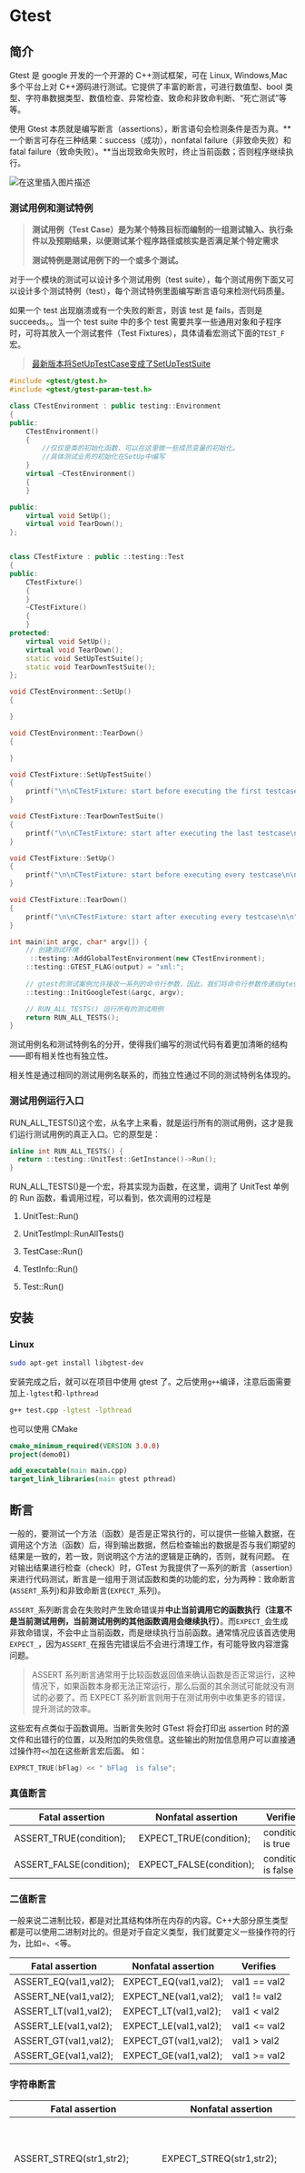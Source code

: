 # Gtest

## 简介

Gtest 是 google 开发的一个开源的 C++测试框架，可在 Linux, Windows,Mac 多个平台上对 C++源码进行测试。它提供了丰富的断言，可进行数值型、bool 类型、字符串数据类型、数值检查、异常检查、致命和非致命判断、“死亡测试”等等。

使用 Gtest 本质就是编写断言（assertions），断言语句会检测条件是否为真。**一个断言可存在三种结果：success（成功），nonfatal failure（非致命失败）和 fatal failure（致命失败）。**当出现致命失败时，终止当前函数；否则程序继续执行。

![在这里插入图片描述](assets/d3d29dbc71884ce18948d76b1919050d.png)

### 测试用例和测试特例

> **测试用例（Test Case）是为某个特殊目标而编制的一组测试输入、执行条件以及预期结果，以便测试某个程序路径或核实是否满足某个特定需求**
>
> **测试特例是测试用例下的一个或多个测试。**

对于一个模块的测试可以设计多个测试用例（test suite），每个测试用例下面又可以设计多个测试特例（test），每个测试特例里面编写断言语句来检测代码质量。

如果一个 test 出现崩溃或有一个失败的断言，则该 test 是 fails，否则是 succeeds。。当一个 test suite 中的多个 test 需要共享一些通用对象和子程序时，可将其放入一个测试套件（Test Fixtures），具体请看宏测试下面的`TEST_F`宏。

> [最新版本将SetUpTestCase变成了SetUpTestSuite](https://github.com/google/googletest/commit/3a460a26b7a91abf87af7f31b93d29f930e25c82)

```cpp
#include <gtest/gtest.h>
#include <gtest/gtest-param-test.h>

class CTestEnvironment : public testing::Environment
{
public:
	CTestEnvironment()
	{
		//仅仅是类的初始化函数，可以在这里做一些成员变量的初始化。
		//具体测试业务的初始化在SetUp中编写
	}
	virtual ~CTestEnvironment()
	{
	}

public:
	virtual void SetUp();
	virtual void TearDown();
};


class CTestFixture : public ::testing::Test
{
public:
	CTestFixture()
	{
	}
	~CTestFixture()
	{
	}
protected:
	virtual void SetUp();
	virtual void TearDown();
	static void SetUpTestSuite();
	static void TearDownTestSuite();
};

void CTestEnvironment::SetUp()
{

}

void CTestEnvironment::TearDown()
{

}

void CTestFixture::SetUpTestSuite()
{
	printf("\n\nCTestFixture: start before executing the first testcase\n\n");
}

void CTestFixture::TearDownTestSuite()
{
	printf("\n\nCTestFixture: start after executing the last testcase\n\n");
}

void CTestFixture::SetUp()
{
	printf("\n\nCTestFixture: start before executing every testcase\n\n");
}

void CTestFixture::TearDown()
{
	printf("\n\nCTestFixture: start after executing every testcase\n\n");
}

int main(int argc, char* argv[]) {
    // 创建测试环境
     ::testing::AddGlobalTestEnvironment(new CTestEnvironment);
    ::testing::GTEST_FLAG(output) = "xml:";
    
    // gtest的测试案例允许接收一系列的命令行参数，因此，我们将命令行参数传递给gtest，进行一些初始化操作。
    ::testing::InitGoogleTest(&argc, argv);

    // RUN_ALL_TESTS() 运行所有的测试用例
    return RUN_ALL_TESTS();
}
```

测试用例名和测试特例名的分开，使得我们编写的测试代码有着更加清晰的结构——即有相关性也有独立性。

相关性是通过相同的测试用例名联系的，而独立性通过不同的测试特例名体现的。

### 测试用例运行入口

RUN_ALL_TESTS()这个宏，从名字上来看，就是运行所有的测试用例，这才是我们运行测试用例的真正入口。它的原型是：

```cpp
inline int RUN_ALL_TESTS() {
  return ::testing::UnitTest::GetInstance()->Run();
}
```

RUN_ALL_TESTS()是一个宏，将其实现为函数，在这里，调用了 UnitTest 单例的 Run 函数，看调用过程，可以看到，依次调用的过程是

1. UnitTest::Run()

2. UnitTestImpl::RunAllTests()

3. TestCase::Run()

4. TestInfo::Run()

5. Test::Run()

## 安装

### Linux

```bash
sudo apt-get install libgtest-dev
```

安装完成之后，就可以在项目中使用 gtest 了。之后使用`g++`编译，注意后面需要加上`-lgtest`和`-lpthread`

```bash
g++ test.cpp -lgtest -lpthread
```

也可以使用 CMake

```cmake
cmake_minimum_required(VERSION 3.0.0)
project(demo01)

add_executable(main main.cpp)
target_link_libraries(main gtest pthread)
```

## 断言

一般的，要测试一个方法（函数）是否是正常执行的，可以提供一些输入数据，在调用这个方法（函数）后，得到输出数据，然后检查输出的数据是否与我们期望的结果是一致的，若一致，则说明这个方法的逻辑是正确的，否则，就有问题。 在对输出结果进行检查（check）时，GTest 为我提供了一系列的断言（assertion）来进行代码测试，断言是一组用于测试函数和类的功能的宏，分为两种：致命断言(`ASSERT_`系列)和非致命断言(`EXPECT_`系列)。

`ASSERT_`系列断言会在失败时产生致命错误并**中止当前调用它的函数执行（注意不是当前测试用例，当前测试用例的其他函数调用会继续执行）**。而`EXPECT_`会生成非致命错误，不会中止当前函数，而是继续执行当前函数。通常情况应该首选使用`EXPECT_`，因为`ASSERT_`在报告完错误后不会进行清理工作，有可能导致内容泄露问题。

> ASSERT 系列断言通常用于比较函数返回值来确认函数是否正常运行，这种情况下，如果函数本身都无法正常运行，那么后面的其余测试可能就没有测试的必要了。而 EXPECT 系列断言则用于在测试用例中收集更多的错误，提升测试的效率。

这些宏有点类似于函数调用。当断言失败时 GTest 将会打印出 assertion 时的源文件和出错行的位置，以及附加的失败信息。这些输出的附加信息用户可以直接通过操作符`<<`加在这些断言宏后面。 如：

```cpp
EXPRCT_TRUE(bFlag) << " bFlag  is false";
```

### 真值断言

| Fatal assertion          | Nonfatal assertion       | Verifies           |
| ------------------------ | ------------------------ | ------------------ |
| ASSERT_TRUE(condition);  | EXPECT_TRUE(condition);  | condition is true  |
| ASSERT_FALSE(condition); | EXPECT_FALSE(condition); | condition is false |

### 二值断言

一般来说二进制比较，都是对比其结构体所在内存的内容。C++大部分原生类型都是可以使用二进制对比的。但是对于自定义类型，我们就要定义一些操作符的行为，比如=、<等。

| Fatal assertion       | Nonfatal assertion    | Verifies     |
| --------------------- | --------------------- | ------------ |
| ASSERT_EQ(val1,val2); | EXPECT_EQ(val1,val2); | val1 == val2 |
| ASSERT_NE(val1,val2); | EXPECT_NE(val1,val2); | val1 != val2 |
| ASSERT_LT(val1,val2); | EXPECT_LT(val1,val2); | val1 < val2  |
| ASSERT_LE(val1,val2); | EXPECT_LE(val1,val2); | val1 <= val2 |
| ASSERT_GT(val1,val2); | EXPECT_GT(val1,val2); | val1 > val2  |
| ASSERT_GE(val1,val2); | EXPECT_GE(val1,val2); | val1 >= val2 |

### 字符串断言

| Fatal assertion              | Nonfatal assertion           | Verifies                                                |
| ---------------------------- | ---------------------------- | ------------------------------------------------------- |
| ASSERT_STREQ(str1,str2);     | EXPECT_STREQ(str1,str2);     | the two C strings have the same content                 |
| ASSERT_STRNE(str1,str2);     | EXPECT_STRNE(str1,str2);     | the two C strings have different content                |
| ASSERT_STRCASEEQ(str1,str2); | EXPECT_STRCASEEQ(str1,str2); | the two C strings have the same content, ignoring case  |
| ASSERT_STRCASENE(str1,str2); | EXPECT_STRCASENE(str1,str2); | the two C strings have different content, ignoring case |

### 浮点数断言

在对比数据方面，我们往往会讨论到浮点数的对比。因为在一些情况下，浮点数的计算精度将影响对比结果，所以这块都会单独拿出来说。GTest 对于浮点数的对比也是单独的。

| Fatal assertion               | Nonfatal assertion            | Verifies                               |
| ----------------------------- | ----------------------------- | -------------------------------------- |
| ASSERT_FLOAT_EQ(val1, val2);  | EXPECT_FLOAT_EQ(val1, val2);  | the two float values are almost equal  |
| ASSERT_DOUBLE_EQ(val1, val2); | EXPECT_DOUBLE_EQ(val1, val2); | the two double values are almost equal |

almost euqal 表示两个数只是近似相似，默认的是是指两者的差值在 4ULP 之内（Units in the Last Place）。我们还可以自己制定精度。

| Fatal assertion                     | Nonfatal assertion                  | Verifies                                                                     |
| ----------------------------------- | ----------------------------------- | ---------------------------------------------------------------------------- |
| ASSERT_NEAR(val1, val2, abs_error); | EXPECT_NEAR(val1, val2, abs_error); | the difference between val1 and val2 doesn’t exceed the given absolute error |

```cpp
ASSERT_NEAR(-1.0f, -1.1f, 0.2f);
ASSERT_NEAR(2.0f, 3.0f, 1.0f);
```

### 成功和失败断言

该类断言用于直接标记是否成功或者失败。可以使用`SUCCEED()`宏标记成功，使用`FAIL()`宏标记致命错误（同`ASSERT_`)，`ADD_FAILURE()`宏标记非致命错误（同`EXPECT_`）。

我们直接在自己的判断下设置断言。这儿有个地方需要说一下，`SUCCEED()`宏会调用`GTEST_MESSAGE_AT_`宏，从而会影响`TestResult`的`test_part_results`结构体，这也是唯一的成功情况下影响该结构体的地方。

```cpp
if (...) {
  SUCCEED();
}
else {
  FAIL();
}
```

### 异常断言

异常断言是在断言中接收一定类型的异常，并转换成断言形式。

| Fatal assertion                          | Nonfatal assertion                       | Verifies                                        |
| ---------------------------------------- | ---------------------------------------- | ----------------------------------------------- |
| ASSERT_THROW(statement, exception_type); | EXPECT_THROW(statement, exception_type); | statement throws an exception of the given type |
| ASSERT_ANY_THROW(statement);             | EXPECT_ANY_THROW(statement);             | statement throws an exception of any type       |
| ASSERT_NO_THROW(statement);              | EXPECT_NO_THROW(statement);              | statement doesn’t throw any exception           |

下面这组测试特例中，我们预期 ThrowException 在传入 0 时，会返回 int 型异常；传入 1 时，会返回 const char\*异常。传入 2 时，会返回异常，但是异常类型我们并不关心。传入 3 时，不返回任何异常。当然 ThrowExeception 的实现也是按以上预期设计的。

```cpp
void ThrowException(int n) {
    switch (n) {
    case 0:
        throw 0;
    case 1:
        throw "const char*";
    case 2:
        throw 1.1f;
    case 3:
        return;
    }
}

TEST(Base, ThrowException) {
    EXPECT_THROW(ThrowException(0), int);
    EXPECT_THROW(ThrowException(1), const char*);
    ASSERT_ANY_THROW(ThrowException(2));
    ASSERT_NO_THROW(ThrowException(3));
}
```

### 参数名输出断言

在之前的介绍的断言中，如果在出错的情况下，我们会对局部测试相关信息进行输出，但是并不涉及其可能传入的参数**。参数名输出断言，可以把参数名和对应的值给输出出来。**目前版本的 GTest 支持 5 个参数的版本`ASSERT/EXPECT_PRED5`宏。当被测试函数返回 false 的时候才会输出参数信息，返回 true，直接测试通过。

| Fatal assertion                  | Nonfatal assertion               | Verifies                       |
| -------------------------------- | -------------------------------- | ------------------------------ |
| ASSERT_PRED1(pred1, val1);       | EXPECT_PRED1(pred1, val1);       | pred1(val1) returns true       |
| ASSERT_PRED2(pred2, val1, val2); | EXPECT_PRED2(pred2, val1, val2); | pred2(val1, val2) returns true |
| ...                              | ...                              | ...                            |

```cpp
bool cmp(int a, int b) {
    return a > b;
}

TEST(Base, cmp) {
    int a = 5;
    int b = 6;
    ASSERT_PRED2(cmp, a, b);
}
```

测试结果的输出为：

```
error: cmp(a, b) evaluates to false, where
a evaluates to 5
b evaluates to 6
```

### 子过程中使用断言

经过之前的分析，我们可以想到，如果子过程中使用了断言，则结果输出只会指向子过程，而不会指向父过程中的某个调用，如果在父过程中多次调用这个子过程，那么就无法分析是哪一次调用失败。为了便于阅读我们可以使用`SCOPED_TRACE`宏去标记下位置。

```cpp
void Sub(int n) {
    ASSERT_EQ(1, n);
}

TEST(SubTest, Test1) {

    // Sub(2) 产生致命失败，Gtest会打印sub1标记
    SCOPED_TRACE("sub1");
    Sub(2);

    // sub(1) 断言成功，Gtest会和下次断言失败一起打印，没有遇到失败则不打印
    SCOPED_TRACE("sub2");
    Sub(1);

    // sub(3) 产生致命失败，Gtest会的标记打印结果为：
    // sub3
    // sub2
    // sub1
    // 其中sub3是最近产生的失败标记，sub2是上次成功的标记，sub1是上次失败的标记
    // 也就是说，Gtest的标记打印是累积的
    SCOPED_TRACE("sub3");
    Sub(3);
}
```

如果不使用`SCOPED_TRACE`宏来标记，则 Gtest 只会输出错误结果，并不指出是哪一个子过程调用产生的。

我们再注意下 Sub 的实现，其使用了`ASSERT_EQ`断言，该断言并不会影响 Test1 测试特例的运行，其原因就是之前说的，`ASSERT_`系列断言在产生致命错误时，只会终端当前函数的执行， 不会终止当前测试用例的执行。为了消除这种可能存在的误解，GTest 推荐使用在子过程中使用

```cpp
ASSERT_NO_FATAL_FAILURE(statement);
// 或者，显示说明
EXPECT_NO_FATAL_FAILURE(statement);
```

```cpp
void Sub(int n) {
    //ASSERT_EQ(1, n);
    EXPECT_NO_FATAL_FAILURE(ASSERT_EQ(1, n));
    //ASSERT_NO_FATAL_FAILURE(ASSERT_EQ(1, n));
}
```

如果父过程一定要在子过程发生错误时退出怎么办？我们可以使用`::testing::Test::HasFatalFailure()`去判断当前线程中是否产生过错误。

```cpp
TEST(SubTest, Test1) {
    SCOPED_TRACE("A");
    Sub(2);
    // 如果当前进程中产生过错误，就直接返回，所以后面的Sub(3)不会执行
    if (::testing::Test::HasFatalFailure()) return;
    Sub(3);
}
```

### 死亡测试：

这一类断言是用来创建一些可能导致程序崩溃的代码，使用 ASSERT_DEATH/EXPECT_DEATH 可以安全的测试程序是否会按预定的情况崩溃。

## 宏测试

### TEST 宏

TEST 宏是一个很重要的宏，它构成一个测试特例。TEST 宏的第一个参数是 test_case_name（测试用例名），第二个参数是 test_name（测试特例名）。

```cpp
#if !GTEST_DONT_DEFINE_TEST
# define TEST(test_case_name, test_name) GTEST_TEST(test_case_name, test_name)
#endif
```

对于测试用例名和测试特例名，不能有下划线`_`。因为 GTest 源码中需要使用下划线把它们连接成一个独立的类名

```cpp
// Expands to the name of the class that implements the given test.
#define GTEST_TEST_CLASS_NAME_(test_case_name, test_name) \
  test_case_name##_##test_name##_Test
```

这样也就要求，我们不能有相同的“测试用例名和特例名”的组合——否则类名重合。

### TEST_F 宏

`TEST`宏构造的测试用例在测试的时候，每次都需要自己手动填充数据，相对而言比较麻烦。其实我们只要在每个特例执行前，获取一份基础数据（原始数据），然后修改其中本次测试特例关心的一项就可以了。同时这份基础数据不可以在每个测试特例中被修改——**即本次测试特例获取的基础数据不会受之前测试特例对基础数据修改而影响——获取的是一个恒定的数据。**
这个时候我们就需要使用`TEST_F`宏了，`TEST_F`叫作测试套件（Test Fixtures）。

- Test Fixtures 类继承于::testing::Test 类。
- 在类内部使用 public 或者 protected 描述其成员，为了保证实际执行的测试子类可以使用其成员变量（这个我们后面会分析下）
- 在构造函数或者继承于::testing::Test 类中的 SetUp 方法中，可以实现我们需要构造的数据。
- 在析构函数或者继承于::testing::Test 类中的 TearDown 方法中，可以实现一些资源释放的代码（在第 3 步中申请的资源）。

```cpp
#define TEST_F(test_fixture, test_name)\
  GTEST_TEST_(test_fixture, test_name, test_fixture, \
              ::testing::internal::GetTypeId<test_fixture>())
```

第一个参数要求是 1 中定义的类名；第二个参数是测试特例名。

其中第四步并不是必须的，因为我们的数据可能不是申请来的数据，不需要释放。还有就是“构造函数/析构函数”和“SetUp/TearDown”的选择，对于什么时候选择哪对，没有统一的标准。一般来说就是构造/析构函数里忌讳做什么就不要在里面做，比如抛出异常等。

### TEST_P 宏

在设计测试案例时，经常需要考虑给被测函数传入不同的值的情况。我们之前的做法通常是写一个通用方法，然后编写在测试案例调用它。即使使用了通用方法，这样的工作也是有很多重复性的。

```cpp
// 判断输入值是否是质数
bool IsPrime(int n) {
    if (n <= 1) return false;
    if (n % 2 == 0) return n == 2;

    for (int i = 3; ; i += 2) {
        if (i > n / i) break;
        if (n % i == 0) return false;
    }
    return true;
}
```

用 TEST 这个宏，需要编写如下的测试案例，每输入一个值就需要写一个测试点，这还只是在一个测试中，如果把每个测试点单独创建一个测试，工作量就更大。

```cpp
TEST(IsPrimeTest, test1) {
    EXPECT_TRUE(IsPrime(3));
    EXPECT_TRUE(IsPrime(5));
    EXPECT_TRUE(IsPrime(7));
    EXPECT_TRUE(IsPrime(11));
}
```

#### 输入数据参数化

**使用 TEST_P 这个宏，对输入进行参数化，就简单很多。**

```cpp
// 1. 创建一个参数化类 IsPrimeParamTest, 该类继承自TestWithParam这个模板类
class IsPrimeParamTest : public ::testing::TestWithParam<int> {};

//2. 使用INSTANTIATE_TEST_SUITE_P这宏来告诉gtest你要测试的参数范围。（INSTANTIATE_TEST_CASE_P已经废弃）
INSTANTIATE_TEST_SUITE_P(PARAM, IsPrimeParamTest, ::testing::Values(3, 5, 11, 17));

//3. TEST_P中两个参数，第一个为测试套件名（与创建的测试类名一致），第二个为测试特例名称。
TEST_P(IsPrimeParamTest, ParamReturnTrue) {
    // 获取传进来的参数（依次是3,5,11,17）
    int n = GetParam();
    EXPECT_TRUE(IsPrime(n));
}
```

第一个参数 PARAM 是测试案例的前缀，可以任意取。

第二个参数是测试案例的名称，需要和之前定义的参数化的类的名称相同，如：IsPrimeParamTest

第三个参数是可以理解为参数生成器，上面的例子使用 test::Values 表示使用括号内的参数。Google 提供了一系列的参数生成的函数：

| 范围函数                                                       | 功能                                                                                                                                       |
| -------------------------------------------------------------- | ------------------------------------------------------------------------------------------------------------------------------------------ |
| ::testing::Range(begin,end[,step])                             | 范围在 begin~end 之间，不包括 end，步长 step 可选，默认为 1                                                                                |
| ::testing::Values(v1, v2, ..., vN)                             | v1,v2 到 vN 的值                                                                                                                           |
| ::testing::ValuesIn(container) ::testing::ValuesIn(begin, end) | 数组名字、是容器的名字、容器的迭代器                                                                                                       |
| ::testing::Bool()                                              | 取 false 和 true 两个值                                                                                                                    |
| ::testing::Combine(g1, g2, ..., gN)                            | 它将 g1,g2,...gN 进行排列组合，g1,g2,...gN 本身是一个参数生成器，每次分别从 g1,g2,..gN 中各取出一个值，组合成一个元组(Tuple)作为一个参数。 |

以下是英文文档

| 函数                                                           | 参数                                                                                                                                                                                                                                                                                                                                                                                 |
| -------------------------------------------------------------- | ------------------------------------------------------------------------------------------------------------------------------------------------------------------------------------------------------------------------------------------------------------------------------------------------------------------------------------------------------------------------------------ |
| ::testing::Range(begin, end[, step])                           | Yields values {begin, begin+step, begin+step+step, …}. The values do not include end. step defaults to 1.                                                                                                                                                                                                                                                                            |
| ::testing::Values(v1, v2, …, vN)                               | Yields values {v1, v2, …, vN}.                                                                                                                                                                                                                                                                                                                                                       |
| ::testing::ValuesIn(container) ::testing::ValuesIn(begin, end) | Yields values from a C-style array, an STL-style container, or an iterator range [begin, end). container, begin, and end can be expressions whose values are determined at run time.                                                                                                                                                                                                 |
| ::testing::Bool()                                              | Yields sequence {false, true}.                                                                                                                                                                                                                                                                                                                                                       |
| ::testing::Combine(g1, g2, …, gN)                              | Yields all combinations (the Cartesian product for the math savvy) of the values generated by the N generators. This is only available if your system provides the <tr1/tuple> header. If you are sure your system does, and Google Test disagrees, you can override it by defining GTEST_HAS_TR1_TUPLE=1. See comments in include/gtest/internal/gtest-port.h for more information. |

#### 参数组合

```cpp
// 1. 创建一个参数化类 IsPrimeParamTest, 该类继承自TestWithParam这个模板类
class IsPrimeParamTest : public ::testing::TestWithParam<::testing::tuple<int, int>> {};

std::vector<int> arr = { 3, 5, 7, 9 };
//2. 使用INSTANTIATE_TEST_SUITE_P这宏来告诉gtest你要测试的参数范围。（INSTANTIATE_TEST_CASE_P已经废弃）
INSTANTIATE_TEST_SUITE_P(
    PARAM,
    IsPrimeParamTest,
    ::testing::Combine(::testing::Values(1, 2), ::testing::ValuesIn(arr))
);

//3. TEST_P中两个参数，第一个为测试套件名（与创建的测试类名一致），第二个为测试特例名称。
TEST_P(IsPrimeParamTest, ParamReturnTrue) {
    // 获取传进来的参数（依次是3,5,11,17）
    int a = ::testing::get<0>(GetParam());
    int b = ::testing::get<1>(GetParam());
    EXPECT_TRUE(IsPrime(a));
    EXPECT_TRUE(IsPrime(b));
}
```

#### 总结

EST_P 大致与 TEST_F 相同，都是第一个参数是一个已定义类名，第二个参数是测试特例名。不同的是，TEST_P 测试用例类需要继承`::testing::WithParamInterface<T>` ,并且可以用 GetPara 方法取得参数。

## 预处理事件机制

#### 测试用例级别处理

从最终的结果输出来看，所有局部测试都是正确的，验证了 Test Fixtures 类中数据的恒定性。我们从输出应该可以看出来，每个测试特例都是要新建一个新的 Test Fixtures 对象，并在该测试特例结束时销毁它。这样可以保证数据的干净。

#### 全局级别处理

顾名思义，它是在测试用例之上的一层初始化逻辑。如果我们要使用该特性，则要声明一个继承于::testing::Environment 的类，并实现其 SetUp/TearDown 方法。这两个方法的关系和之前介绍 Test Fixtures 类是一样的。

我们可以关注下`::testing::AddGlobalTestEnvironment(new EnvironmentTest);`这句，我们要在调用 RUN_ALL_TESTS 之前，使用该函数将全局初始化对象加入到框架中。

我们可以加入多个对象到框架中，比如我们创建了多个 EnvironmentTest，于是可以这样操作。

```cpp
 ::testing::AddGlobalTestEnvironment(new EnvironmentTest1);
 ::testing::AddGlobalTestEnvironment(new EnvironmentTest2);
```

## 运行参数

使用 gtest 编写的测试案例通常本身就是一个可执行文件，因此运行起来非常方便。同时，gtest 也为我们提供了一系列的运行参数（环境变量、命令行参数或代码里指定），使得我们可以对案例的执行进行一些有效的控制。

前面提到，对于运行参数，gtest 提供了三种设置的途径：

1. 系统环境变量
2. 命令行参数
3. 代码中指定 FLAG

因为提供了三种途径，就会有优先级的问题， 有一个原则是，最后设置的那个会生效。不过总结一下，通常情况下，比较理想的优先级为：**命令行参数 > 代码中指定 FLAG > 系统环境变量**

为什么我们编写的测试案例能够处理这些命令行参数呢？是因为**我们在 main 函数中，将命令行参数交给了 gtest，由 gtest 来搞定命令行参数的问题。**

```cpp
int main(int argc, char* argv[]) {
    ::testing::InitGoogleTest(&argc, argv);
    return RUN_ALL_TESTS();
}
```

这样，我们就拥有了接收和响应 gtest 命令行参数的能力。如果需要在代码中指定 FLAG，可以使用`testing::GTEST_FLAG`这个宏来设置。比如相对于命令行参数`–gtest_output`，可以使用`testing::GTEST_FLAG(output)="xml:"`;来设置。注意到了，不需要加`–gtest`前缀了。同时，推荐将这句放置`InitGoogleTest`之前，这样就可以使得对于同样的参数，命令行参数优先级高于代码中指定。

```cpp
int main(int argc, char* argv[]) {
    ::testing::GTEST_FLAG(output) = "xml:";
    ::testing::InitGoogleTest(&argc, argv);
    return RUN_ALL_TESTS();
}
```

最后再来说下第一种设置方式-系统环境变量。如果需要 gtest 的设置系统环境变量，必须注意的是：

- 系统环境变量全大写，比如对于`–gtest_output`，响应的系统环境变量为：GTEST_OUTPUT
- 有一个命令行参数例外，那就是`–gtest_list_tests`，它是不接受系统环境变量的。（只是用来罗列测试案例名称）

了解了上面的内容，我这里就直接将所有命令行参数总结和罗列一下。如果想要获得详细的命令行说明，直接运行你的案例，输入命令行参数：**/? 或 --help 或 -help**

### 测试案例集合

#### --gtest_list_tests

使用这个参数时，将不会执行里面的测试案例，而是输出一个案例的列表。

#### --gtest_filter

对执行的测试案例进行过滤，支持通配符

- `?` 单个字符

- `*` 任意字符
- `-` 排除，如，`-a` 表示除了 a
- `:` 取或，如，`a:b` 表示 a 或 b

| 运行命令                                           | 含义                                                         |
| -------------------------------------------------- | ------------------------------------------------------------ |
| `./foo_test`                                       | 没有指定过滤条件，运行所有案例                               |
| `./foo_test --gtest_filter=*`                      | 使用通配符`*`，表示运行所有案例                              |
| `./foo_test --gtest_filter=TestFixture.testcase1*` | 运行所有“测试案例名称(testcase_name)”为 FooTest 的案例       |
| `./foo_test --gtest_filter=*Null*:*Constructor`\*  | 运行所有“测试案例名称(testcase_name)”或“测试名称(test_name)”包含 Null 或 Constructor 的案例。 |
| `./foo_test --gtest_filter=-*DeathTest.`\*         | 运行所有非死亡测试案例。                                     |
| `./foo_test --gtest_filter=FooTest.*-FooTest.Bar`  | 运行所有“测试案例名称(testcase_name)”为 FooTest 的案例，但是除了 FooTest.Bar 这个案例 |

#### --gtest_also_run_disabled_tests

执行案例时，同时也执行被置为无效的测试案例。关于设置测试案例无效的方法为：

在测试案例名称或测试名称中添加 DISABLED 前缀，比如：

```cpp
// Tests that Foo does Abc.
TEST(FooTest, DISABLED_DoesAbc) {...}

class DISABLED_BarTest : public testing::Test {...};

// Tests that Bar does Xyz.
TEST_F(DISABLED_BarTest, DoesXyz) {...}
```

#### --gtest_repeat=[COUNT]

设置案例重复运行次数，非常棒的功能！比如：

|                                              |                                                                            |
| -------------------------------------------- | -------------------------------------------------------------------------- |
| --gtest_repeat=1000                          | 重复执行 1000 次，即使中途出现错误。                                       |
| --gtest_repeat=-1                            | 无限次数执行                                                               |
| --gtest_repeat=1000 --gtest_break_on_failure | 重复执行 1000 次，并且在第一个错误发生时立即停止。这个功能对调试非常有用。 |
| --gtest_repeat=1000 --gtest_filter=FooBar    | 重复执行 1000 次测试案例名称为 FooBar 的案例。                             |

### 测试案例输出

| **命令行参数**                                  | **说明**                                                                                                                                                                                                                                                                                           |
| ----------------------------------------------- | -------------------------------------------------------------------------------------------------------------------------------------------------------------------------------------------------------------------------------------------------------------------------------------------------- |
| --gtest_color=(yes\|no\|auto)                   | 输出命令行时是否使用一些五颜六色的颜色。默认是 auto。                                                                                                                                                                                                                                              |
| --gtest_print_time                              | 输出命令行时是否打印每个测试案例的执行时间。默认是不打印的。                                                                                                                                                                                                                                       |
| --gtest_output=xml[:DIRECTORY_PATH\|:FILE_PATH] | 将测试结果输出到一个 xml 中。<br>1.--gtest_output=xml: 不指定输出路径时，默认为案例当前路径。<br> 2.--gtest_output=xml:d:\ 指定输出到某个目录<br> 3.--gtest_output=xml:d:\foo.xml 指定输出到 d:\foo.xml <br>如果不是指定了特定的文件路径，gtest 每次输出的报告不会覆盖，而会以数字后缀的方式创建。 |

#### 对案例的异常处理

| **命令行参数**           | **说明**                                                                                                                                                                                                                                                                         |
| ------------------------ | -------------------------------------------------------------------------------------------------------------------------------------------------------------------------------------------------------------------------------------------------------------------------------- |
| --gtest_break_on_failure | 调试模式下，当案例失败时停止，方便调试                                                                                                                                                                                                                                           |
| --gtest_throw_on_failure | 当案例失败时以 C++异常的方式抛出                                                                                                                                                                                                                                                 |
| --gtest_catch_exceptions | 是否捕捉异常。gtest 默认是不捕捉异常的，因此假如你的测试案例抛了一个异常，很可能会弹出一个对话框，这非常的不友好，同时也阻碍了测试案例的运行。如果想不弹这个框，可以通过设置这个参数来实现。如将--gtest_catch_exceptions 设置为一个非零的数。注意：这个参数只在 Windows 下有效。 |

### XML 报告输出格式

```cpp
<?xml version="1.0" encoding="UTF-8"?>
<testsuites tests="3" failures="1" errors="0" time="35" name="AllTests">
  <testsuite name="MathTest" tests="2" failures="1"* errors="0" time="15">
    <testcase name="Addition" status="run" time="7" classname="">
      <failure message="Value of: add(1, 1)  Actual: 3 Expected: 2" type=""/>
      <failure message="Value of: add(1, -1)  Actual: 1 Expected: 0" type=""/>
    </testcase>
    <testcase name="Subtraction" status="run" time="5" classname="">
    </testcase>
  </testsuite>
  <testsuite name="LogicTest" tests="1" failures="0" errors="0" time="5">
    <testcase name="NonContradiction" status="run" time="5" classname="">
    </testcase>
  </testsuite>
</testsuites>
```

当检查点通过时，不会输出任何检查点的信息。当检查点失败时，会有详细的失败信息输出来 failure 节点。

在我使用过程中发现一个问题，当我同时设置了--gtest_filter 参数时，输出的 xml 报告中还是会包含所有测试案例的信息，只不过那些不被执行的测试案例的 status 值为“notrun”。而我之前认为的输出的 xml 报告应该只包含我需要运行的测试案例的信息。不知是否可提供一个只输出需要执行的测试案例的 xml 报告。因为当我需要在 1000 个案例中执行其中 1 个案例时，在报告中很难找到我运行的那个案例，虽然可以查找，但还是很麻烦。

### 总结

比较常用的就是：

1. --gtest_filter

2. --gtest_output=xml[:DIRECTORY_PATH\|:FILE_PATH]

3. --gtest_catch_exceptions

最后再总结一下我使用过程中遇到的几个问题:

1. 同时使用--gtest_filter 和--gtest_output=xml:时，在 xml 测试报告中能否只包含过滤后的测试案例的信息。

2. 有时，我在代码中设置 testing::GTEST_FLAG(catch_exceptions) = 1 和我在命令行中使用--gtest_catch_exceptions 结果稍有不同，在代码中设置 FLAG 方式有时候捕捉不了某些异常，但是通过命令行参数的方式一般都不会有问题。这是我曾经遇到过的一个问题，最后我的处理办法是既在代码中设置 FLAG，又在命令行参数中传入--gtest_catch_exceptions。不知道是 gtest 在 catch_exceptions 方面不够稳定，还是我自己测试案例的问题。

## Reference

- https://zhuanlan.zhihu.com/p/369466622

* https://blog.csdn.net/W_Y2010/article/details/92405343

* [GTest 使用教程](https://www.cnblogs.com/jycboy/p/gtest_AdvancedGuide.html)

* [玩转 Google 开源 C++单元测试框架 Google Test 系列(gtest)](https://www.cnblogs.com/coderzh/archive/2009/04/06/1430364.html)

* [技术: Gtest 测试框架](https://wizardmerlin.github.io/posts/140bfd50/#%E5%BC%95%E5%AD%90)

* https://www.jianshu.com/p/215edbfc2e0a
